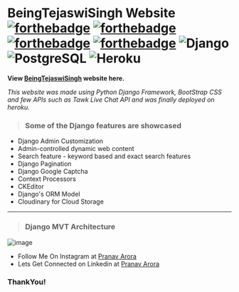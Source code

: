 # BeingTejaswiSingh Website [![forthebadge](https://forthebadge.com/images/badges/made-with-python.svg)](https://forthebadge.com) [![forthebadge](https://forthebadge.com/images/badges/uses-html.svg)](https://forthebadge.com)  [![forthebadge](https://forthebadge.com/images/badges/uses-css.svg)](https://forthebadge.com) [![forthebadge](https://forthebadge.com/images/badges/uses-js.svg)](https://forthebadge.com)  <img alt="Django" src="https://img.shields.io/badge/django-%23092E20.svg?&style=for-the-badge&logo=django&logoColor=white"/> <img alt="PostgreSQL" src ="https://img.shields.io/badge/PostgreSQL-316192?style=for-the-badge&logo=postgresql&logoColor=white"/> <img alt="Heroku" src ="https://img.shields.io/badge/Heroku-430098?style=for-the-badge&logo=heroku&logoColor=white"/> 

**View [BeingTejaswiSingh](https://beingtejaswisingh.herokuapp.com/) website here.**

_This website was made using Python Django Framework, BootStrap CSS and few APIs such as Tawk Live Chat API and was finally deployed on heroku._

> ### Some of the Django features are showcased
* Django Admin Customization
* Admin-controlled dynamic web content
* Search feature - keyword based and exact search features
* Django Pagination
* Django Google Captcha
* Context Processors
* CKEditor
* Django's ORM Model
* Cloudinary for Cloud Storage

---
> ### Django MVT Architecture
![image](https://www.javatpoint.com/django/images/django-mvt-based-control-flow.png)

* Follow Me On Instagram at [Pranav Arora](https://www.instagram.com/arorapranav187)
* Lets Get Connected on Linkedin at [Pranav Arora](https://www.linkedin.com/in/pranav-arora-354b71bb/)


### ThankYou!
